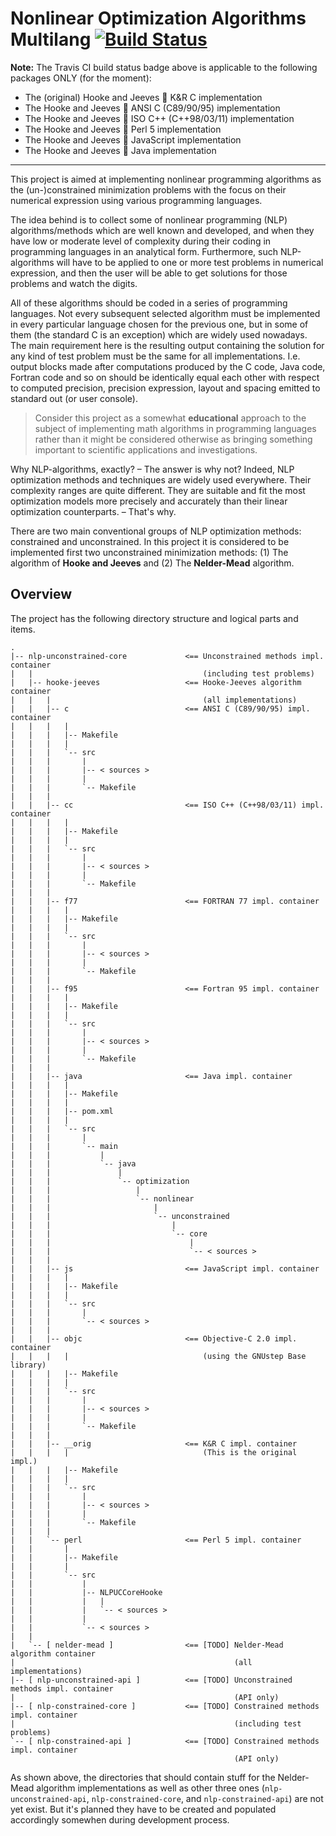 # Nonlinear Optimization Algorithms Multilang [![Build Status](https://travis-ci.org/rgolubtsov/nonlinear-optimization-algorithms-multilang.svg?branch=master)](https://travis-ci.org/rgolubtsov/nonlinear-optimization-algorithms-multilang)

**Note:** The Travis CI build status badge above is applicable to the following packages ONLY (for the moment):
* The (original) Hooke and Jeeves :small_blue_diamond: K&R C implementation
* The Hooke and Jeeves :small_blue_diamond: ANSI C (C89/90/95) implementation
* The Hooke and Jeeves :small_blue_diamond: ISO C++ (C++98/03/11) implementation
* The Hooke and Jeeves :small_blue_diamond: Perl 5 implementation
* The Hooke and Jeeves :small_blue_diamond: JavaScript implementation
* The Hooke and Jeeves :small_blue_diamond: Java implementation

---

This project is aimed at implementing nonlinear programming algorithms as the (un-)constrained minimization problems with the focus on their numerical expression using various programming languages.

The idea behind is to collect some of nonlinear programming (NLP) algorithms/methods which are well known and developed, and when they have low or moderate level of complexity during their coding in programming languages in an analytical form. Furthermore, such NLP-algorithms will have to be applied to one or more test problems in numerical expression, and then the user will be able to get solutions for those problems and watch the digits.

All of these algorithms should be coded in a series of programming languages. Not every subsequent selected algorithm must be implemented in every particular language chosen for the previous one, but in some of them (the standard C is an exception) which are widely used nowadays. The main requirement here is the resulting output containing the solution for any kind of test problem must be the same for all implementations. I.e. output blocks made after computations produced by the C code, Java code, Fortran code and so on should be identically equal each other with respect to computed precision, precision expression, layout and spacing emitted to standard out (or user console).

> Consider this project as a somewhat **educational** approach to the subject of implementing math algorithms in programming languages rather than it might be considered otherwise as bringing something important to scientific applications and investigations.

Why NLP-algorithms, exactly? &ndash; The answer is why not? Indeed, NLP optimization methods and techniques are widely used everywhere. Their complexity ranges are quite different. They are suitable and fit the most optimization models more precisely and accurately than their linear optimization counterparts. &ndash; That's why.

There are two main conventional groups of NLP optimization methods: constrained and unconstrained. In this project it is considered to be implemented first two unconstrained minimization methods: (1) The algorithm of **Hooke and Jeeves** and (2) The **Nelder-Mead** algorithm.

## Overview

The project has the following directory structure and logical parts and items.

```
.
|-- nlp-unconstrained-core             <== Unconstrained methods impl. container
|   |                                      (including test problems)
|   |-- hooke-jeeves                   <== Hooke-Jeeves algorithm container
|   |   |                                  (all implementations)
|   |   |-- c                          <== ANSI C (C89/90/95) impl. container
|   |   |   |
|   |   |   |-- Makefile
|   |   |   |
|   |   |   `-- src
|   |   |       |
|   |   |       |-- < sources >
|   |   |       |
|   |   |       `-- Makefile
|   |   |
|   |   |-- cc                         <== ISO C++ (C++98/03/11) impl. container
|   |   |   |
|   |   |   |-- Makefile
|   |   |   |
|   |   |   `-- src
|   |   |       |
|   |   |       |-- < sources >
|   |   |       |
|   |   |       `-- Makefile
|   |   |
|   |   |-- f77                        <== FORTRAN 77 impl. container
|   |   |   |
|   |   |   |-- Makefile
|   |   |   |
|   |   |   `-- src
|   |   |       |
|   |   |       |-- < sources >
|   |   |       |
|   |   |       `-- Makefile
|   |   |
|   |   |-- f95                        <== Fortran 95 impl. container
|   |   |   |
|   |   |   |-- Makefile
|   |   |   |
|   |   |   `-- src
|   |   |       |
|   |   |       |-- < sources >
|   |   |       |
|   |   |       `-- Makefile
|   |   |
|   |   |-- java                       <== Java impl. container
|   |   |   |
|   |   |   |-- Makefile
|   |   |   |
|   |   |   |-- pom.xml
|   |   |   |
|   |   |   `-- src
|   |   |       |
|   |   |       `-- main
|   |   |           |
|   |   |           `-- java
|   |   |               |
|   |   |               `-- optimization
|   |   |                   |
|   |   |                   `-- nonlinear
|   |   |                       |
|   |   |                       `-- unconstrained
|   |   |                           |
|   |   |                           `-- core
|   |   |                               |
|   |   |                               `-- < sources >
|   |   |
|   |   |-- js                         <== JavaScript impl. container
|   |   |   |
|   |   |   |-- Makefile
|   |   |   |
|   |   |   `-- src
|   |   |       |
|   |   |       `-- < sources >
|   |   |
|   |   |-- objc                       <== Objective-C 2.0 impl. container
|   |   |   |                              (using the GNUstep Base library)
|   |   |   |-- Makefile
|   |   |   |
|   |   |   `-- src
|   |   |       |
|   |   |       |-- < sources >
|   |   |       |
|   |   |       `-- Makefile
|   |   |
|   |   |-- __orig                     <== K&R C impl. container
|   |   |   |                              (This is the original impl.)
|   |   |   |-- Makefile
|   |   |   |
|   |   |   `-- src
|   |   |       |
|   |   |       |-- < sources >
|   |   |       |
|   |   |       `-- Makefile
|   |   |
|   |   `-- perl                       <== Perl 5 impl. container
|   |       |
|   |       |-- Makefile
|   |       |
|   |       `-- src
|   |           |
|   |           |-- NLPUCCoreHooke
|   |           |   |
|   |           |   `-- < sources >
|   |           |
|   |           `-- < sources >
|   |
|   `-- [ nelder-mead ]                <== [TODO] Nelder-Mead algorithm container
|                                                 (all implementations)
|-- [ nlp-unconstrained-api ]          <== [TODO] Unconstrained methods impl. container
|                                                 (API only)
|-- [ nlp-constrained-core ]           <== [TODO] Constrained methods impl. container
|                                                 (including test problems)
`-- [ nlp-constrained-api ]            <== [TODO] Constrained methods impl. container
                                                  (API only)
```

As shown above, the directories that should contain stuff for the Nelder-Mead algorithm implementations as well as other three ones (`nlp-unconstrained-api`, `nlp-constrained-core`, and `nlp-constrained-api`) are not yet exist. But it's planned they have to be created and populated accordingly somewhen during development process.
